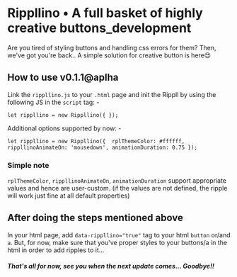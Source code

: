 # Rippllino • A full basket of highly creative buttons_development
Are you tired of styling buttons and handling css errors for them? Then, we've got you're back.. A simple solution for creative button is here😍

## How to use v0.1.1@aplha
Link the `rippllino.js` to your `.html` page and init the Rippll by using the following JS in the `script` tag: -

`let rippllino = new Rippllino({ });`

Additional options supported by now: -

`
let rippllino = new Rippllino({  rplThemeColor: #ffffff, rippllinoAnimateOn: 'mousedown', animationDuration: 0.75 });
`

### Simple note
`rplThemeColor`, `rippllinoAnimateOn`, `animationDuration` support appropriate values and hence are user-custom. (if the values are not defined, the ripple will work just fine at all default properties)

## After doing the steps mentioned above 
In your html page, add `data-rippllino="true"` tag to your html `button` or/and `a`. But, for now, make sure that you've proper styles to your buttons/a in the html in order to add ripples to it...

##### That's all for now, see you when the next update comes... Goodbye!!
